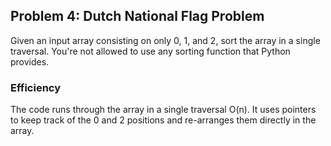 ## Problem 4: Dutch National Flag Problem
Given an input array consisting on only 0, 1, and 2, sort the array in a single traversal. You're not allowed to use any sorting function that Python provides.

### Efficiency
The code runs through the array in a single traversal O(n). It uses pointers to keep track of the 0 and 2 positions and re-arranges them directly in the array.